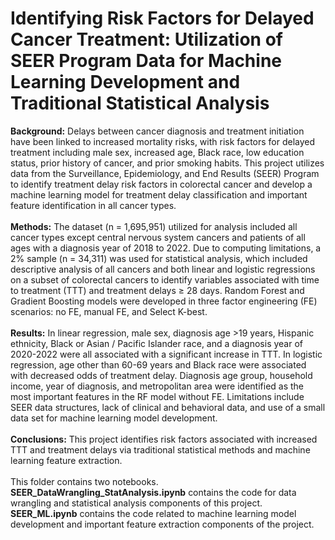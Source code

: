 # Identifying Risk Factors for Delayed Cancer Treatment: Utilization of SEER Program Data for Machine Learning Development and Traditional Statistical Analysis


**Background:** Delays between cancer diagnosis and treatment initiation have been linked to increased mortality risks, with risk factors for delayed treatment including male sex, increased age, Black race, low education status, prior history of cancer, and prior smoking habits. This project utilizes data from the Surveillance, Epidemiology, and End Results (SEER) Program to identify treatment delay risk factors in colorectal cancer and develop a machine learning model for treatment delay classification and important feature identification in all cancer types. \
\
**Methods:** The dataset (n = 1,695,951) utilized for analysis included all cancer types except central nervous system cancers and patients of all ages with a diagnosis year of 2018 to 2022. Due to computing limitations, a 2% sample (n = 34,311) was used for statistical analysis, which included descriptive analysis of all cancers and both linear and logistic regressions on a subset of colorectal cancers to identify variables associated with time to treatment (TTT) and treatment delays ≥ 28 days. Random Forest and Gradient Boosting models were developed in three factor engineering (FE) scenarios: no FE, manual FE, and Select K-best. \
\
**Results:** In linear regression, male sex, diagnosis age >19 years, Hispanic ethnicity, Black or Asian / Pacific Islander race, and a diagnosis year of 2020-2022 were all associated with a significant increase in TTT. In logistic regression, age other than 60-69 years and Black race were associated with decreased odds of treatment delay. Diagnosis age group, household income, year of diagnosis, and metropolitan area were identified as the most important features in the RF model without FE. Limitations include SEER data structures, lack of clinical and behavioral data, and use of a small data set for machine learning model development. \
\
**Conclusions:** This project identifies risk factors associated with increased TTT and treatment delays via traditional statistical methods and machine learning feature extraction.\
\
This folder contains two notebooks. **SEER_DataWrangling_StatAnalysis.ipynb** contains the code for data wrangling and statistical analysis components of this project. **SEER_ML.ipynb** contains the code related to machine learning model development and important feature extraction components of the project. 
